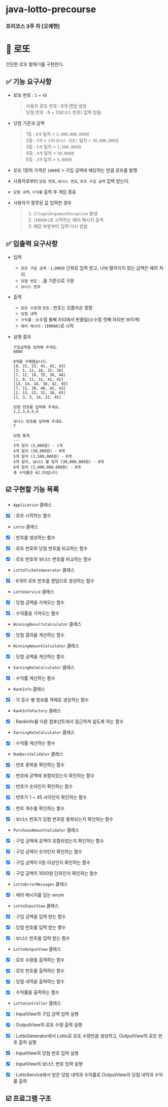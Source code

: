 # java-lotto-precourse
### 프리코스 3주 차 [오예현]

# 🔆 로또
간단한 로또 발매기를 구현한다.

## ✅ 기능 요구사항
- 로또 번호 : `1` ~ `45`
    > 사용자 로또 번호 : 6개 랜덤 생성     
    당첨 번호 : 6 + 1(보너스 번호) 입력 받음


- 당첨 기준과 금액
    > 1등 : `6개` 일치 > `2,000,000,000원`  
     2등 : `5개` + `1개(보너스 번호)` 일치 > `30,000,000원`  
     3등 : `5개` 일치 > `1,500,000원`  
     4등 : `4개` 일치 > `50,000원`  
     5등 : `3개` 일치 > `5,000원`
 
- 로또 1장의 가격은 `1000원` > 구입 금액에 해당하는 만큼 로또를 발행


- 사용자로부터 `당첨 번호`, `보너스 번호`, `로또 구입 금액` 입력 받는다.


- `당첨 내역`, `수익률` 출력 후 게임 종료


- 사용자가 잘못된 값 입력한 경우 
    >1. `IllegalArgumentException` 발생  
    >2. `[ERROR]`로 시작하는 에러 메시지 출력  
    >3. 해당 부분부터 입력 다시 받음

## ✅ 입출력 요구사항

- 입력
    - `로또 구입 금액` : `1,000원` 단위로 입력 받고, 나눠 떨어지지 않는 금액은 예외 처리
    - `당첨 번호` : `,`를 기준으로 구분
    - `보너스 번호`


- 출력
    - `로또 수량`과 `번호` : 번호는 오름차순 정렬
    - `당첨 내역`
    - `수익률` : 소수점 둘째 자리에서 반올림(소수점 첫째 자리만 보이게)
    - `에러 메시지` : `[ERROR]`로 시작


- 실행 결과

    ```
    구입금액을 입력해 주세요.
    8000

    8개를 구매했습니다.
    [8, 21, 23, 41, 42, 43]
    [3, 5, 11, 16, 32, 38]
    [7, 11, 16, 35, 36, 44]
    [1, 8, 11, 31, 41, 42]
    [13, 14, 16, 38, 42, 45]
    [7, 11, 30, 40, 42, 43]
    [2, 13, 22, 32, 38, 45]
    [1, 3, 5, 14, 22, 45]

    당첨 번호를 입력해 주세요.
    1,2,3,4,5,6

    보너스 번호를 입력해 주세요.
    7

    당첨 통계
    ---
    3개 일치 (5,000원) - 1개
    4개 일치 (50,000원) - 0개
    5개 일치 (1,500,000원) - 0개
    5개 일치, 보너스 볼 일치 (30,000,000원) - 0개
    6개 일치 (2,000,000,000원) - 0개
    총 수익률은 62.5%입니다.
    ```

## ☑️ 구현할 기능 목록
- `Application` 클래스

- [X] : 로또 시작하는 함수


- `Lotto` 클래스

- [X] : 번호를 생성하는 함수

- [X] : 로또 번호와 당첨 번호를 비교하는 함수

- [X] : 로또 번호와 보너스 번호를 비교하는 함수


- `LottoTicketsGenerator` 클래스

- [X] : 6개의 로또 번호를 랜덤으로 생성하는 함수


- `LottoService` 클래스

- [X] : 당첨 금액을 가져오는 함수

- [X] : 수익률을 가져오는 함수


- `WinningResultsCalculator` 클래스

- [X] : 당첨 결과를 계산하는 함수


- `WinningAmountCalculator` 클래스

- [X] : 당첨 금액을 계산하는 함수


- `EarningRateCalculator` 클래스

- [X] : 수익률 계산하는 함수


- `RankInfo` 클래스

- [X] : 각 등수 별 정보를 객체로 생성하는 함수


- `RankInfoFactory` 클래스

- [X] : RankInfo를 다른 컴포넌트에서 접근하게 쉽도록 하는 함수


- `EarningRateCalculator` 클래스

- [X] : 수익률 계산하는 함수


- `NumbersValidator` 클래스

- [X] : 번호 중복을 확인하는 함수

- [X] : 번호에 공백에 포함되었는지 확인하는 함수

- [X] : 번호가 숫자인지 확인하는 함수

- [X] : 번호가 1 ~ 45 사이인지 확인하는 함수

- [X] : 번호 개수를 확인하는 함수

- [X] : 보너스 번호가 당첨 번호랑 중복되는지 확인하는 함수



- `PurchaseAmountValidator` 클래스

- [X] : 구입 금액에 공백이 포함되었는지 확인하는 함수

- [X] : 구입 금액이 숫자인지 확인하는 함수

- [X] : 구입 금액이 0원 이상인지 확인하는 함수

- [X] : 구입 금액이 1000원 단위인지 확인하는 함수


- `LottoErrorMessages` 클래스

- [X] : 에러 메시지를 담는 enum


- `LottoInputView` 클래스

- [X] : 구입 금액을 입력 받는 함수

- [X] : 당첨 번호를 입력 받는 함수

- [X] : 보너스 번호를 입력 받는 함수


- `LottoOutputView` 클래스

- [X] : 로또 수량을 출력하는 함수

- [X] : 로또 번호를 출력하는 함수

- [X] : 당첨 내역을 출력하는 함수

- [x] : 수익률을 출력하는 함수


- `LottoController` 클래스

- [x] : InputView의 구입 금액 입력 실행

- [x] : OutputView의 로또 수량 출력 실행

- [x] : LottoGenerator에서 Lotto로 로또 수량만큼 생성하고, OutputView의 로또 번호 출력 실행

- [x] : InputView의 당첨 번호 입력 실행

- [x] : InputView의 보너스 번호 입력 실행

- [x] : LottoService에서 받은 당첨 내역과 수익률로 OutputView의 당첨 내역과 수익률 출력

## ☑️ 프료그램 구조


